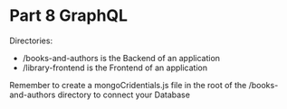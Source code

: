 # Part 8 GraphQL

Directories:

- /books-and-authors is the Backend of an application
- /library-frontend is the Frontend of an application

Remember to create a mongoCridentials.js file in the root of the /books-and-authors directory to connect your Database
